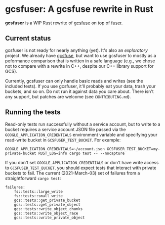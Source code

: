 # gcsfuser: A gcsfuse rewrite in Rust

[gcsfuse]: https://github.com/GoogleCloudPlatform/gcsfuse
[fuser]: https://github.com/cberner/fuser

**gcsfuser** is a WIP Rust rewrite of [gcsfuse] on top of [fuser].

## Current status

gcsfuser is not ready for nearly anything (yet). It's also an *exploratory*
project. We already have [gcsfuse], but want to use gcsfuser to mostly as a
peformance comparison that is written in a safe language (e.g., we chose not to
compare with a rewrite in C++, despite our C++ library support for GCS).

Currently, gcsfuser can only handle basic reads and writes (see the included
tests). If you use gcsfuser, it'll probably eat your data, trash your buckets,
and so on. Do not run it against data you care about. There isn't any support,
but patches are welcome (see ```CONTRIBUTING.md```).

## Running the tests

Read-only tests run successfully without a service account, but to write to a
bucket requires a service account JSON file passed via the
```GOOGLE_APPLICATION_CREDENTIALS``` environment variable and specifying your
read-write bucket in ```GCSFUSER_TEST_BUCKET```. For example:

```
GOOGLE_APPLICATION_CREDENTIALS=~/account.json GCSFUSER_TEST_BUCKET=my-private-bucket RUST_LOG=info cargo test -- --nocapture
```

If you don't set ```GOOGLE_APPLICATION_CREDENTIALS``` or don't have write access
to ```GCSFUSER_TEST_BUCKET```, you should expect tests that interact with
private buckets to fail. The current (2021-March-03) set of failures from a
straightforward ```cargo test```:

```
failures:
    fs::tests::large_write
    fs::tests::small_write
    gcs::tests::get_private_bucket
    gcs::tests::get_private_object
    gcs::tests::write_object_chunks
    gcs::tests::write_object_race
    gcs::tests::write_private_object
```
